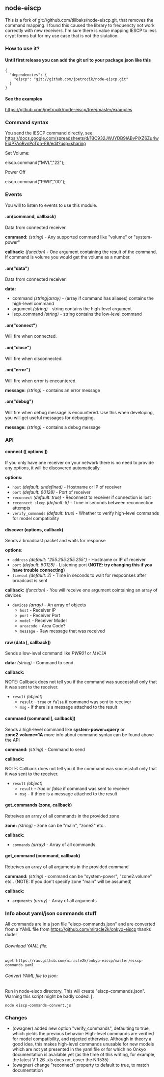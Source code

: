 ## node-eiscp

This is a fork of git://github.com/tillbaks/node-eiscp.git, that removes the command mapping.  I found this caused the library to
frequencty not work correctly with new receivers.  I'm sure there is value mapping IESCP to less crypt forms but for my use case
that is not the siutation.

### How to use it?

#### Until first release you can add the git url to your package.json like this

```
{
  "dependencies": {
    "eiscp": "git://github.com/jpetrocik/node-eiscp.git"
  }
}
```

#### See the examples
https://github.com/jpetrocik/node-eiscp/tree/master/examples

### Command syntax

You send the IESCP command directly, see https://docs.google.com/spreadsheets/d/1BC932JWJYDB9IABvPjXZ6Zu4wEidP7AoRvnPoTpn-F8/edit?usp=sharing

Set Volume:

eiscp.command("MVL","22");

Power Off

eiscp.command("PWR","00");

### Events

You will to listen to events to use this module.

#### .on(command, callback)

Data from connected receiver.

**command:** _(string)_ - Any supported command like "volume" or "system-power"

**callback:** _(function)_ - One argument containing the result of the command. If command is volume you would get the volume as a number.

#### .on("data")

Data from connected receiver.

**data:**
- command _(string|array)_ - (array if command has aliases) contains the high-level command
- argument _(string)_ - string contains the high-level argument
- iscp_command _(string)_ - string contains the low-level command

#### .on("connect")

Will fire when connected.

#### .on("close")

Will fire when disconnected.

#### .on("error")

Will fire when error is encountered.

**message:** _(string)_ - contains an error message

#### .on("debug")

Will fire when debug message is encountered. Use this when developing, you will get useful messages for debugging.

**message:** _(string)_ - contains a debug message

### API

#### connect ([ options ])

If you only have one receiver on your network there is no need to provide any options, it will be discovered automatically.

**options:**

- `host` _(default: undefined)_ - Hostname or IP of receiver
- `port` _(default: 60128)_ - Port of receiver
- `reconnect` _(default: true)_ - Reconnect to receiver if connection is lost
- `reconnect_sleep` _(default: 5)_ - Time in seconds between reconnection attempts
- `verify_commands` _(default: true)_ - Whether to verify high-level commands for model compatibility

#### discover (options, callback)

Sends a broadcast packet and waits for response

**options:**

- `address` _(default: "255.255.255.255")_ - Hostname or IP of receiver
- `port` _(default: 60128)_ - Listening port **(NOTE: try changing this if you have trouble connecting)**
- `timeout` _(default: 2)_ - Time in seconds to wait for respoonses after broadcast is sent

**callback:** _(function)_ - You will receive one argument cointaining an array of devices

- `devices` _(array)_ - An array of objects
  - `host` - Receiver IP
  - `port` - Receiver Port
  - `model` - Receiver Model
  - `areacode` - Area Code?
  - `message` - Raw message that was received


#### raw (data [, callback])

Sends a low-level command like _PWR01_ or _MVL1A_

**data:** _(string)_ - Command to send

**callback:**

NOTE: Callback does not tell you if the command was successfull only that it was sent to the receiver.

- `result` _(object)_
  - `result` - `true` or `false` if command was sent to receiver
  - `msg` - If there is a message attached to the result


#### command (command [, callback])

Sends a high-level command like **system-power=query** or **zone2.volume=1A**
more info about command syntax can be found above the API

**command:** _(string)_ - Command to send

**callback:**

NOTE: Callback does not tell you if the command was successfull only that it was sent to the receiver.

- `result` _(object)_
  - `result` - _true_ or _false_ if command was sent to receiver
  - `msg` - If there is a message attached to the result


#### get_commands (zone, callback)

Retreives an array of all commands in the provided zone

**zone:** _(string)_ - zone can be "main", "zone2" etc..

**callback:**

- `commands` _(array)_ - Array of all commands


#### get_command (command, callback)

Retreives an array of all arguments in the provided command

**command:** _(string)_ - command can be "system-power", "zone2.volume" etc.. (NOTE: If you don't specify zone "main" will be assumed)

**callback:**

- `arguments` _(array)_ - Array of all arguments


### Info about yaml/json commands stuff

All commands are in a json file "eiscp-commands.json" and are converted from a YAML file from https://github.com/miracle2k/onkyo-eiscp thanks dude!

###### Download YAML file:
```
wget https://raw.github.com/miracle2k/onkyo-eiscp/master/eiscp-commands.yaml
```

###### Convert YAML file to json:
Run in node-eiscp directory. This will create "eiscp-commands.json". Warning this script might be badly coded. [:
```
node eiscp-commands-convert.js
```

### Changes

* (owagner) added new option "verify_commands", defaulting to true, which yields the previous behavior: High-level
  commands are verified for model compatibility, and rejected otherwise. Although in theory a good idea, this makes
  high-level commands unusable for new models which are not yet presented in the yaml file or for which no Onkyo
  documentation is available yet (as the time of this writing, for example, the latest V 1.26 .xls does not cover
  the NR535)
* (owagner) change "reconnect" property to default to true, to match documentation
